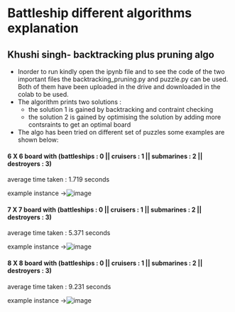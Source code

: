 # Battleship different algorithms explanation

## Khushi singh- backtracking plus pruning algo 

* Inorder to run kindly open the ipynb file and to see the code of the two important files the backtracking_pruning.py and puzzle.py can be used. Both of them have been uploaded in the drive and downloaded in the colab to be used.
* The algorithm prints two solutions :
  * the solution 1 is gained by backtracking and contraint checking 
  * the solution 2 is gained by optimising the solution by adding more contsraints to get an optimal board
* The algo has been tried on different set of puzzles some examples are shown below: 

#### 6 X 6 board with (battleships : 0 || cruisers : 1 || submarines : 2 || destroyers : 3)

average time taken : 1.719 seconds 

example instance ->![image](https://user-images.githubusercontent.com/77771850/166457844-b440afc9-f0bc-4536-b5f7-8815be0ac788.png)

#### 7 X 7 board with (battleships : 0 || cruisers : 1 || submarines : 2 || destroyers : 3)

average time taken : 5.371 seconds
 
example instance ->![image](https://user-images.githubusercontent.com/77771850/166458462-3113e3f2-999f-4660-a3b5-53fb5d25822c.png)

#### 8 X 8 board with (battleships : 0 || cruisers : 1 || submarines : 2 || destroyers : 3)

average time taken : 9.231 seconds

example instance ->![image](https://user-images.githubusercontent.com/77771850/166458638-d05341e4-edf9-4fc1-9927-eeff16a527fb.png)






